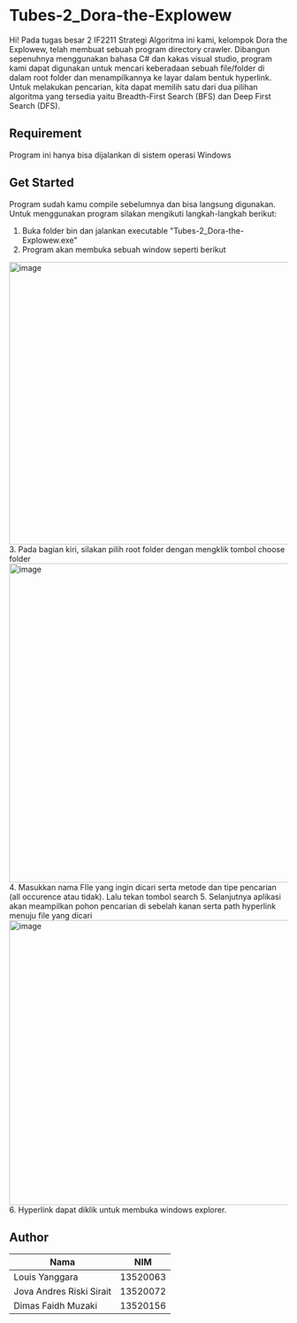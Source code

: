 # Tubes-2_Dora-the-Explowew
Hi! Pada tugas besar 2 IF2211 Strategi Algoritma ini kami, kelompok Dora the Explowew, telah membuat sebuah program directory crawler. Dibangun sepenuhnya menggunakan bahasa C# dan kakas visual studio, program kami dapat digunakan untuk mencari keberadaan sebuah file/folder di dalam root folder dan menampilkannya ke layar dalam bentuk hyperlink. Untuk melakukan pencarian, kita dapat memilih satu dari dua pilihan algoritma yang tersedia yaitu Breadth-First Search (BFS) dan Deep First Search (DFS).

## Requirement
Program ini hanya bisa dijalankan di sistem operasi Windows
## Get Started
Program sudah kamu compile sebelumnya dan bisa langsung digunakan. Untuk menggunakan program silakan mengikuti langkah-langkah berikut:
1. Buka folder bin dan jalankan executable "Tubes-2_Dora-the-Explowew.exe"
2. Program akan membuka sebuah window seperti berikut
<img width="511" alt="image" src="https://user-images.githubusercontent.com/72780615/160052191-fcf53cb6-aba3-4ade-9ce1-0f1470b6329e.png">
3. Pada bagian kiri, silakan pilih root folder dengan mengklik tombol choose folder
<img width="577" alt="image" src="https://user-images.githubusercontent.com/72780615/160052304-6d3da2ae-9937-404a-9055-fc3514f87e38.png">
4. Masukkan nama FIle yang ingin dicari serta metode dan tipe pencarian (all occurence atau tidak). Lalu tekan tombol search
5. Selanjutnya aplikasi akan meampilkan pohon pencarian di sebelah kanan serta path hyperlink menuju file yang dicari
 <img width="515" alt="image" src="https://user-images.githubusercontent.com/72780615/160052451-64f9a4a0-0278-4dc9-916b-54ab371dae7f.png">
6. Hyperlink dapat diklik untuk membuka windows explorer.

## Author
| Nama   |      NIM      |
|----------|:-------------:|
| Louis Yanggara |  13520063 |
| Jova Andres Riski Sirait |    13520072   |
| Dimas Faidh Muzaki | 13520156 |
